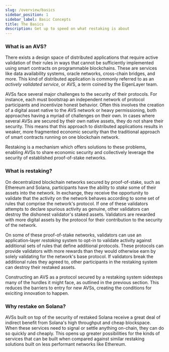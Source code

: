 ```yaml
---
slug: /overview/basics
sidebar_position: 1
sidebar_label: Basic Concepts
title: The Basics
description: Get up to speed on what restaking is about
---
```


### What is an AVS?

There exists a design space of distributed applications that require active validation of their rules in ways that cannot be sufficiently implemented using smart contracts on programmable blockchains. These are services like data availability systems, oracle networks, cross-chain bridges, and more. This kind of distributed application is commonly referred to as an *actively validated service*, or AVS, a term coined by the EigenLayer team.

AVSs face several major challenges to the security of their protocols. For instance, each must bootstrap an independent network of protocol participants and incentivize honest behavior. Often this involves the creation of a digital asset native to the AVS network or heavy permissioning, both approaches having a myriad of challenges on their own. In cases where several AVSs are secured by their own native assets, they do not share their security. This means that this approach to distributed applications results in weaker, more fragmented economic security than the traditional approach of smart contracts running on one blockchain network.

Restaking is a mechanism which offers solutions to these problems, enabling AVSs to share economic security and collectively leverage the security of established proof-of-stake networks.

### What is restaking?

On decentralized blockchain networks secured by proof-of-stake, such as Ethereum and Solana, participants have the ability to *stake* some of their assets into the network. In exchange, they receive the opportunity to validate that the activity on the network behaves according to some set of rules that comprise the network's protocol. If one of these validators attempts to declare spurious activity as genuine, other validators can destroy the dishonest validator's staked assets. Validators are rewarded with more digital assets by the protocol for their contribution to the security of the network.

On some of these proof-of-stake networks, validators can use an application-layer *restaking* system to opt-in to validate activity against additional sets of rules that define additional protocols. These protocols can provide validators with more rewards than they would otherwise earn by solely validating for the network's base protocol. If validators break the additional rules they agreed to, other participants in the restaking system can destroy their restaked assets.

Constructing an AVS as a protocol secured by a restaking system sidesteps many of the hurdles it might face, as outlined in the previous section. This reduces the barriers to entry for new AVSs, creating the conditions for exiciting innovation to happen.

### Why restake on Solana?

AVSs built on top of the security of restaked Solana receive a great deal of indirect benefit from Solana's high throughput and cheap blockspace. When these services need to signal or settle anything on-chain, they can do so quickly and cheaply. This opens up greater possibilities for the kinds of services that can be built when compared against similar restaking solutions built on less performant networks like Ethereum.

